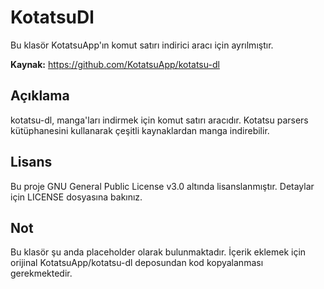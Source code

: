 # KotatsuDl

Bu klasör KotatsuApp'ın komut satırı indirici aracı için ayrılmıştır.

**Kaynak:** https://github.com/KotatsuApp/kotatsu-dl

## Açıklama

kotatsu-dl, manga'ları indirmek için komut satırı aracıdır. Kotatsu parsers kütüphanesini kullanarak çeşitli kaynaklardan manga indirebilir.

## Lisans

Bu proje GNU General Public License v3.0 altında lisanslanmıştır. Detaylar için LICENSE dosyasına bakınız.

## Not

Bu klasör şu anda placeholder olarak bulunmaktadır. İçerik eklemek için orijinal KotatsuApp/kotatsu-dl deposundan kod kopyalanması gerekmektedir.